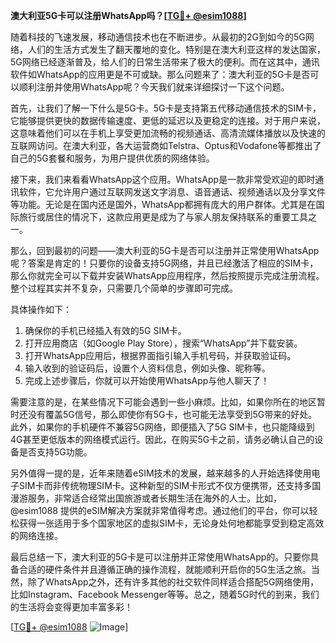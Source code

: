 **澳大利亚5G卡可以注册WhatsApp吗？[[TG💪+ @esim1088](https://t.me/s/esim1088)]**

随着科技的飞速发展，移动通信技术也在不断进步。从最初的2G到如今的5G网络，人们的生活方式发生了翻天覆地的变化。特别是在澳大利亚这样的发达国家，5G网络已经逐渐普及，给人们的日常生活带来了极大的便利。而在这其中，通讯软件如WhatsApp的应用更是不可或缺。那么问题来了：澳大利亚的5G卡是否可以顺利注册并使用WhatsApp呢？今天我们就来详细探讨一下这个问题。

首先，让我们了解一下什么是5G卡。5G卡是支持第五代移动通信技术的SIM卡，它能够提供更快的数据传输速度、更低的延迟以及更稳定的连接。对于用户来说，这意味着他们可以在手机上享受更加流畅的视频通话、高清流媒体播放以及快速的互联网访问。在澳大利亚，各大运营商如Telstra、Optus和Vodafone等都推出了自己的5G套餐和服务，为用户提供优质的网络体验。

接下来，我们来看看WhatsApp这个应用。WhatsApp是一款非常受欢迎的即时通讯软件，它允许用户通过互联网发送文字消息、语音通话、视频通话以及分享文件等功能。无论是在国内还是国外，WhatsApp都拥有庞大的用户群体。尤其是在国际旅行或居住的情况下，这款应用更是成为了与家人朋友保持联系的重要工具之一。

那么，回到最初的问题——澳大利亚的5G卡是否可以注册并正常使用WhatsApp呢？答案是肯定的！只要你的设备支持5G网络，并且已经激活了相应的SIM卡，那么你就完全可以下载并安装WhatsApp应用程序，然后按照提示完成注册流程。整个过程其实并不复杂，只需要几个简单的步骤即可完成。

具体操作如下：
1. 确保你的手机已经插入有效的5G SIM卡。
2. 打开应用商店（如Google Play Store），搜索“WhatsApp”并下载安装。
3. 打开WhatsApp应用后，根据界面指引输入手机号码，并获取验证码。
4. 输入收到的验证码后，设置个人资料信息，例如头像、昵称等。
5. 完成上述步骤后，你就可以开始使用WhatsApp与他人聊天了！

需要注意的是，在某些情况下可能会遇到一些小麻烦。比如，如果你所在的地区暂时还没有覆盖5G信号，那么即使你有5G卡，也可能无法享受到5G带来的好处。此外，如果你的手机硬件不兼容5G网络，即便插入了5G SIM卡，也只能降级到4G甚至更低版本的网络模式运行。因此，在购买5G卡之前，请务必确认自己的设备是否支持5G功能。

另外值得一提的是，近年来随着eSIM技术的发展，越来越多的人开始选择使用电子SIM卡而非传统物理SIM卡。这种新型的SIM卡形式不仅方便携带，还支持多国漫游服务，非常适合经常出国旅游或者长期生活在海外的人士。比如，@esim1088 提供的eSIM解决方案就非常值得考虑。通过他们的平台，你可以轻松获得一张适用于多个国家地区的虚拟SIM卡，无论身处何地都能享受到稳定高效的网络连接。

最后总结一下，澳大利亚的5G卡是可以注册并正常使用WhatsApp的。只要你具备合适的硬件条件并且遵循正确的操作流程，就能顺利开启你的5G生活之旅。当然，除了WhatsApp之外，还有许多其他的社交软件同样适合搭配5G网络使用，比如Instagram、Facebook Messenger等等。总之，随着5G时代的到来，我们的生活将会变得更加丰富多彩！

[[TG💪+ @esim1088](https://t.me/s/esim1088) ![Image](https://i.postimg.cc/4NQfJmqS/Snipaste-2025-05-13-00-14-12.png)]